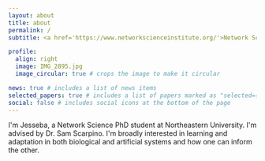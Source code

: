 ```yaml
---
layout: about
title: about
permalink: /
subtitle: <a href='https://www.networkscienceinstitute.org/'>Network Science Institute @ Northeastern University</a>.

profile:
  align: right
  image: IMG_2895.jpg
  image_circular: true # crops the image to make it circular

news: true # includes a list of news items
selected_papers: true # includes a list of papers marked as "selected={true}"
social: false # includes social icons at the bottom of the page
---
```


I'm Jesseba, a Network Science PhD student at Northeastern University. I'm advised by Dr. Sam Scarpino. I'm broadly interested in learning and adaptation in both biological and artificial systems and how one can inform the other.
